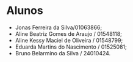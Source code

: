 # Alunos

* Jonas Ferreira da Silva/01063866;
* Aline Beatriz Gomes de Araujo / 01548118;
* Aline Kessy Maciel de Oliveira / 01548799;
* Eduarda Martins do Nascimento / 01525081;
* Bruno Belarmino da Silva / 24010424.